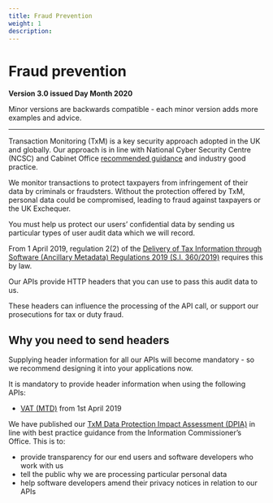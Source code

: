```yaml
---
title: Fraud Prevention
weight: 1
description:
---
```


# Fraud prevention

**Version 3.0 issued Day Month 2020**

Minor versions are backwards compatible - each minor version adds more examples and advice.

***

Transaction Monitoring (TxM) is a key security approach adopted in the UK and globally. Our approach is in line with National Cyber Security Centre (NCSC) and Cabinet Office [recommended guidance](https://assets.publishing.service.gov.uk/government/uploads/system/uploads/attachment_data/file/271268/GPG_53_Transaction_Monitoring_issue_1-1_April_2013.pdf) and industry good practice.

We monitor transactions to protect taxpayers from infringement of their data by criminals or fraudsters. Without the protection offered by TxM, personal data could be compromised, leading to fraud against taxpayers or the UK Exchequer.

You must help us protect our users’ confidential data by sending us particular types of user audit data which we will record.

From 1 April 2019, regulation 2(2) of the [Delivery of Tax Information through Software (Ancillary Metadata) Regulations 2019 (S.I. 360/2019)](http://www.legislation.gov.uk/uksi/2019/360/made) requires this by law.

Our APIs provide HTTP headers that you can use to pass this audit data to us.

These headers can influence the processing of the API call, or support our prosecutions for tax or duty fraud.

## Why you need to send headers

Supplying header information for all our APIs will become mandatory - so we recommend designing it into your applications now.

It is mandatory to provide header information when using the following APIs:

  * [VAT (MTD)](https://developer.service.hmrc.gov.uk/api-documentation/docs/api/service/vat-api/1.0) from 1st April 2019

We have published our [TxM Data Protection Impact Assessment (DPIA)](https://developer.service.hmrc.gov.uk/api-documentation/assets/content/documentation/3f4c263faa8231bea05c1826b7f6b81c-TxM%20DPIA%20v3%201%20Public.pdf) in line with best practice guidance from the Information Commissioner’s Office. This is to:

  * provide transparency for our end users and software developers who work with us
  * tell the public why we are processing particular personal data
  * help software developers amend their privacy notices in relation to our APIs
